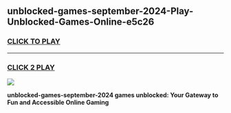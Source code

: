 
## unblocked-games-september-2024-Play-Unblocked-Games-Online-e5c26
<h3>
<a href="https://premium76.site?title=unblocked-games-september-2024&ref=25A">CLICK TO PLAY</a></h3>
<hr>

<h3>
<a href="https://premium76.site?title=unblocked-games-september-2024&ref=25A">CLICK 2 PLAY</a>
  
</h3>

<a href="https://premium76.site?title=unblocked-games-september-2024&ref=25A"><img src="https://clearcache.store/games.png"></a>


**unblocked-games-september-2024 games unblocked: Your Gateway to Fun and Accessible Online Gaming**
